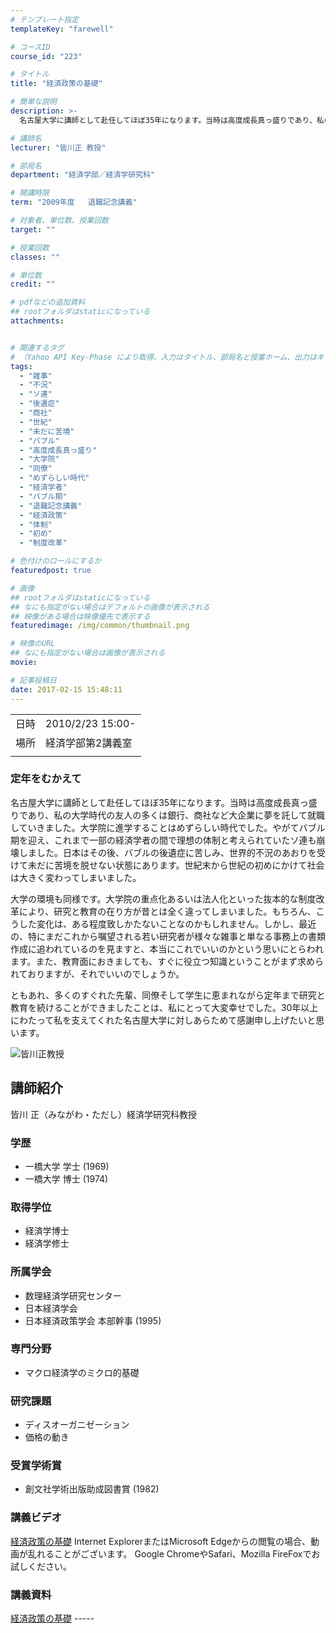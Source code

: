 ```yaml
---
# テンプレート指定
templateKey: "farewell"

# コースID
course_id: "223"

# タイトル
title: "経済政策の基礎"

# 簡単な説明
description: >-
  名古屋大学に講師として赴任してほぼ35年になります。当時は高度成長真っ盛りであり、私の大学時代の友人の多くは銀行、商社など大企業に夢を託して就職していきました。大学院に進学することはめずらしい時代でした。やがてバブル期を迎え、これまで一部の経済学者の間で理想の体制と考えられていたソ連も崩壊しました。日本はその後、バブルの後遺症に苦しみ、世界的不況のあおりを受けて未だに苦境を脱せない状態にありま ....

# 講師名
lecturer: "皆川正 教授"

# 部局名
department: "経済学部／経済学研究科"

# 開講時限
term: "2009年度	退職記念講義"

# 対象者、単位数、授業回数
target: ""

# 授業回数
classes: ""

# 単位数
credit: ""

# pdfなどの追加資料
## rootフォルダはstaticになっている
attachments:


# 関連するタグ
# （Yahoo API Key-Phase により取得。入力はタイトル、部局名と授業ホーム、出力はキーフレーズ（tags））
tags:
  - "雑事"
  - "不況"
  - "ソ連"
  - "後遺症"
  - "商社"
  - "世紀"
  - "未だに苦境"
  - "バブル"
  - "高度成長真っ盛り"
  - "大学院"
  - "同僚"
  - "めずらしい時代"
  - "経済学者"
  - "バブル期"
  - "退職記念講義"
  - "経済政策"
  - "体制"
  - "初め"
  - "制度改革"

# 色付けのロールにするか
featuredpost: true

# 画像
## rootフォルダはstaticになっている
## なにも指定がない場合はデフォルトの画像が表示される
## 映像がある場合は映像優先で表示する
featuredimage: /img/common/thumbnail.png

# 映像のURL
## なにも指定がない場合は画像が表示される
movie: 

# 記事投稿日
date: 2017-02-15 15:48:11
---
```


|   |   |
|---|---|
| 日時 | 2010/2/23  15:00- |
| 場所 | 経済学部第2講義室 |
|   |   |


### 定年をむかえて

名古屋大学に講師として赴任してほぼ35年になります。当時は高度成長真っ盛りであり、私の大学時代の友人の多くは銀行、商社など大企業に夢を託して就職していきました。大学院に進学することはめずらしい時代でした。やがてバブル期を迎え、これまで一部の経済学者の間で理想の体制と考えられていたソ連も崩壊しました。日本はその後、バブルの後遺症に苦しみ、世界的不況のあおりを受けて未だに苦境を脱せない状態にあります。世紀末から世紀の初めにかけて社会は大きく変わってしまいました。

大学の環境も同様です。大学院の重点化あるいは法人化といった抜本的な制度改革により、研究と教育の在り方が昔とは全く違ってしまいました。もちろん、こうした変化は、ある程度致しかたないことなのかもしれません。しかし、最近の、特にまだこれから嘱望される若い研究者が様々な雑事と単なる事務上の書類作成に追われているのを見ますと、本当にこれでいいのかという思いにとらわれます。また、教育面におきましても、すぐに役立つ知識ということがまず求められておりますが、それでいいのでしょうか。

ともあれ、多くのすぐれた先輩、同僚そして学生に恵まれながら定年まで研究と教育を続けることができましたことは、私にとって大変幸せでした。30年以上にわたって私を支えてくれた名古屋大学に対しあらためて感謝申し上げたいと思います。


![皆川正教授](https://ocw.nagoya-u.jp/files/223/s_minagawa2.jpg) 
## 講師紹介

皆川 正（みながわ・ただし）経済学研究科教授

### 学歴

* 一橋大学 学士 (1969)
* 一橋大学 博士 (1974)

### 取得学位

* 経済学博士
* 経済学修士

### 所属学会

* 数理経済学研究センター
* 日本経済学会
* 日本経済政策学会 本部幹事 (1995)

### 専門分野

* マクロ経済学のミクロ的基礎

### 研究課題

* ディスオーガニゼーション
* 価格の動き

### 受賞学術賞

* 創文社学術出版助成図書賞 (1982)


### 講義ビデオ

<a href="https://nuvideo.media.nagoya-u.ac.jp/embed/1a67ba8f36a34ba0b6d501691b29a671e31dc373" target="blank">経済政策の基礎</a>
Internet ExplorerまたはMicrosoft Edgeからの閲覧の場合、動画が乱れることがございます。
Google ChromeやSafari、Mozilla FireFoxでお試しください。

### 講義資料

[経済政策の基礎](https://ocw.nagoya-u.jp/files/223/k_minagawa.pdf) -----